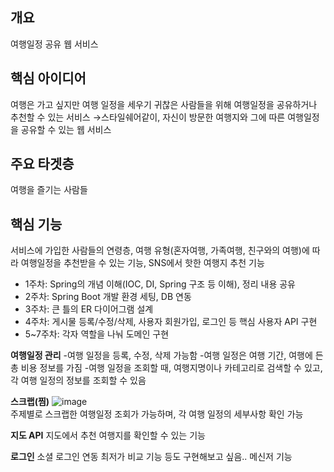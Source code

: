 ## 개요
여행일정 공유 웹 서비스
## 핵심 아이디어
여행은 가고 싶지만 여행 일정을 세우기 귀찮은 사람들을 위해 여행일정을 공유하거나 추천할 수 있는 서비스
→스타일쉐어같이, 자신이 방문한 여행지와 그에 따른 여행일정을 공유할 수 있는 웹 서비스
## 주요 타겟층
여행을 즐기는 사람들
## 핵심 기능
서비스에 가입한 사람들의 연령층, 여행 유형(혼자여행, 가족여행, 친구와의 여행)에 따라 여행일정을 추천받을 수 있는 기능, SNS에서 핫한 여행지 추천 기능

- 1주차: Spring의 개념 이해(IOC, DI, Spring 구조 등 이해), 정리 내용 공유
- 2주차: Spring Boot 개발 환경 세팅, DB 연동
- 3주차: 큰 틀의 ER 다이어그램 설계
- 4주차: 게시물 등록/수정/삭제, 사용자 회원가입, 로그인 등 핵심 사용자 API 구현
- 5~7주차: 각자 역할을 나눠 도메인 구현

**여행일정 관리**
-여행 일정을 등록, 수정, 삭제 가능함
-여행 일정은 여행 기간, 여행에 든 총 비용 정보를 가짐
-여행 일정을 조회할 때, 여행지명이나 카테고리로 검색할 수 있고, 각 여행 일정의 정보를 조회할 수 있음

**스크랩(찜)**
![image](https://user-images.githubusercontent.com/74875490/179385465-d62c9e25-0344-4e2a-a896-6bb6f7565b74.png)<br>
주제별로 스크랩한 여행일정 조회가 가능하며, 각 여행 일정의 세부사항 확인 가능

**지도 API**
지도에서 추천 여행지를 확인할 수 있는 기능

**로그인**
소셜 로그인 연동
최저가 비교 기능 등도 구현해보고 싶음..
메신저 기능